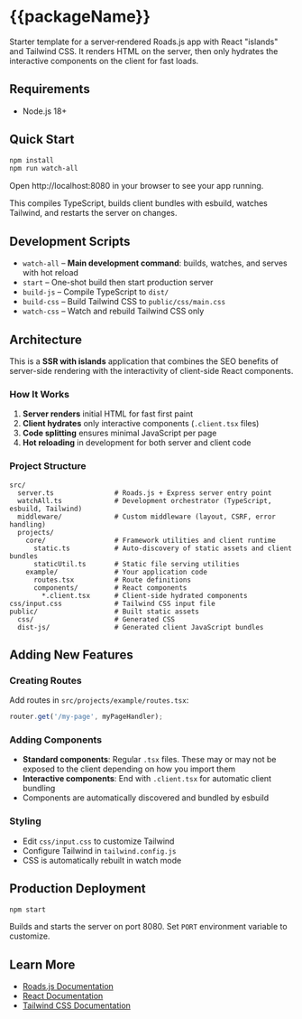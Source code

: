 # {{packageName}}

Starter template for a server‑rendered Roads.js app with React "islands" and Tailwind CSS. It renders HTML on the server, then only hydrates the interactive components on the client for fast loads.

## Requirements
- Node.js 18+

## Quick Start
```bash
npm install
npm run watch-all
```

Open http://localhost:8080 in your browser to see your app running.

This compiles TypeScript, builds client bundles with esbuild, watches Tailwind, and restarts the server on changes.

## Development Scripts
- `watch-all` – **Main development command**: builds, watches, and serves with hot reload
- `start` – One-shot build then start production server
- `build-js` – Compile TypeScript to `dist/`
- `build-css` – Build Tailwind CSS to `public/css/main.css`
- `watch-css` – Watch and rebuild Tailwind CSS only

## Architecture

This is a **SSR with islands** application that combines the SEO benefits of server-side rendering with the interactivity of client-side React components.

### How It Works
1. **Server renders** initial HTML for fast first paint
2. **Client hydrates** only interactive components (`.client.tsx` files)
3. **Code splitting** ensures minimal JavaScript per page
4. **Hot reloading** in development for both server and client code

### Project Structure
```
src/
  server.ts               # Roads.js + Express server entry point
  watchAll.ts             # Development orchestrator (TypeScript, esbuild, Tailwind)
  middleware/             # Custom middleware (layout, CSRF, error handling)
  projects/
    core/                 # Framework utilities and client runtime
      static.ts           # Auto-discovery of static assets and client bundles
      staticUtil.ts       # Static file serving utilities  
    example/              # Your application code
      routes.tsx          # Route definitions
      components/         # React components
        *.client.tsx      # Client-side hydrated components
css/input.css             # Tailwind CSS input file
public/                   # Built static assets
  css/                    # Generated CSS
  dist-js/                # Generated client JavaScript bundles
```

## Adding New Features

### Creating Routes
Add routes in `src/projects/example/routes.tsx`:
```typescript
router.get('/my-page', myPageHandler);
```

### Adding Components
- **Standard components**: Regular `.tsx` files. These may or may not be exposed to the client depending on how you import them
- **Interactive components**: End with `.client.tsx` for automatic client bundling
- Components are automatically discovered and bundled by esbuild

### Styling
- Edit `css/input.css` to customize Tailwind
- Configure Tailwind in `tailwind.config.js`
- CSS is automatically rebuilt in watch mode

## Production Deployment
```bash
npm start
```
Builds and starts the server on port 8080. Set `PORT` environment variable to customize.

## Learn More
- [Roads.js Documentation](https://github.com/Dashron/roads)
- [React Documentation](https://react.dev)
- [Tailwind CSS Documentation](https://tailwindcss.com)
